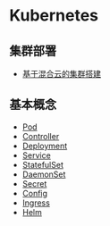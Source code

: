 # Kubernetes

## 集群部署
* [基于混合云的集群搭建](https://github.com/bsh00699/Kubernetes-notes/blob/main/k8s_install_cloud_base.md#%E5%9F%BA%E4%BA%8E%E6%B7%B7%E5%90%88%E4%BA%91%E7%9A%84%E9%9B%86%E7%BE%A4%E6%90%AD%E5%BB%BA)
## 基本概念
* [Pod](https://github.com/bsh00699/Kubernetes-notes/blob/main/pod.md#pod)
* [Controller](https://github.com/bsh00699/Kubernetes-notes/blob/main/controller.md#controller)
* [Deployment](https://github.com/bsh00699/Kubernetes-notes/blob/main/deployment.md#deployment)
* [Service](https://github.com/bsh00699/Kubernetes-notes/blob/main/service.md#service)
* [StatefulSet](https://github.com/bsh00699/Kubernetes-notes/blob/main/statefulSet.md#statefulSet)
* [DaemonSet](https://github.com/bsh00699/Kubernetes-notes/blob/main/daemonSet.md#daemonSet)
* [Secret]()
* [Config]()
* [Ingress]()
* [Helm]()